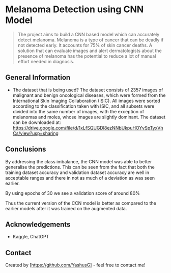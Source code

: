 # Melanoma Detection using CNN Model
> The project aims to build a CNN based model which can accurately detect melanoma. Melanoma is a type of cancer that can be deadly if not detected early. It accounts for 75% of skin cancer deaths. A solution that can evaluate images and alert dermatologists about the presence of melanoma has the potential to reduce a lot of manual effort needed in diagnosis.

## General Information
- The dataset that is being used? The dataset consists of 2357 images of malignant and benign oncological diseases, which were formed from the International Skin Imaging Collaboration (ISIC). All images were sorted according to the classification taken with ISIC, and all subsets were divided into the same number of images, with the exception of melanomas and moles, whose images are slightly dominant.
The dataset can be downloaded at: https://drive.google.com/file/d/1xLfSQUGDl8ezNNbUkpuHOYvSpTyxVhCs/view?usp=sharing

## Conclusions
By addressing the class imbalance, the CNN model was able to better generalise the predictions. This can be seen from the fact that both the training dataset accuracy and validation dataset accuracy are well in acceptable ranges and there in not as much of a deviation as was seen earlier.

By using epochs of 30 we see a validation score of around 80%

Thus the current version of the CCN model is better as compared to the earlier models after it was trained on the augmented data.


## Acknowledgements
- Kaggle, ChatGPT

## Contact
Created by [https://github.com/YashusG] - feel free to contact me!
